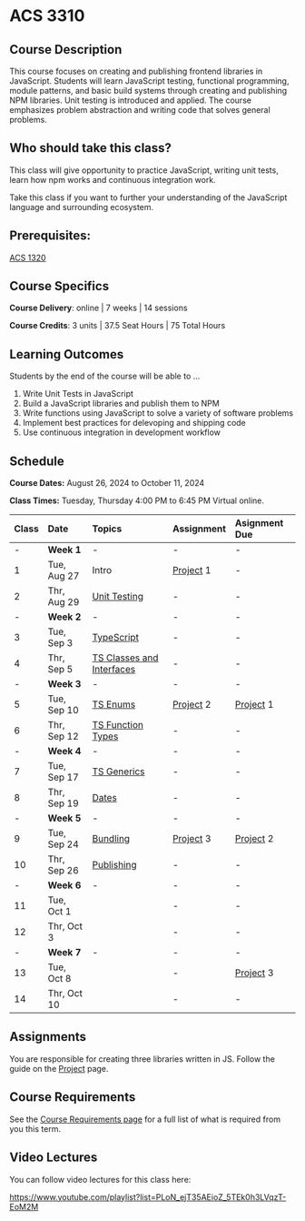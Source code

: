 # ACS 3310

<!-- | Course Section | Instructor | Slack Channel | Course Website | Instructor 1-on-1 |
| :---: | :---: | :---: | :---: | :---: |
| A | **@mitchell** | `#few-2-1-js-libs` | [make.sc/few2.1](https://make.sc/few2.1) | [Virtual Office](https://make.sc/mitchell-zoom) | -->
 
## Course Description

This course focuses on creating and publishing frontend libraries in JavaScript. Students will learn JavaScript testing, functional programming, module patterns, and basic build systems through creating and publishing NPM libraries. Unit testing is introduced and applied. The course emphasizes problem abstraction and writing code that solves general problems.

## Who should take this class?

This class will give opportunity to practice JavaScript, writing unit tests, learn how npm works and continuous integration work.

Take this class if you want to further your understanding of the JavaScript language and surrounding ecosystem.

## Prerequisites:  

[ACS 1320](https://github.com/Tech-at-DU/ACS-1320-JavaScript-Foundations)

## Course Specifics

**Course Delivery**: online | 7 weeks | 14 sessions

**Course Credits**: 3 units | 37.5 Seat Hours | 75 Total Hours

## Learning Outcomes

Students by the end of the course will be able to ...

1. Write Unit Tests in JavaScript
1. Build a JavaScript libraries and publish them to NPM
1. Write functions using JavaScript to solve a variety of software problems
1. Implement best practices for delevoping and shipping code
1. Use continuous integration in development workflow

## Schedule

**Course Dates:** August 26, 2024 to October 11, 2024

**Class Times:** Tuesday, Thursday 4:00 PM to 6:45 PM Virtual online.

| Class | Date | Topics | Assignment | Asignment Due |
|:------|:-----|:-------|:-----------|:--------------|
|  -    | **Week 1** | - | - | - |
|  1    | Tue, Aug 27 | Intro | [Project] 1 | - |
|  2    | Thr, Aug 29 | [Unit Testing] | - | - |
|  -    | **Week 2** | - | - | - |
|  3    | Tue, Sep  3 | [TypeScript] | - | - |
|  4    | Thr, Sep  5 | [TS Classes and Interfaces] | - | - |
|  -    | **Week 3** | - | - | - |
|  5    | Tue, Sep 10 | [TS Enums] | [Project] 2 | [Project] 1 |
|  6    | Thr, Sep 12 | [TS Function Types] | - | - |
|  -    | **Week 4** | - | - | - |
|  7    | Tue, Sep 17 | [TS Generics] | - | - |
|  8    | Thr, Sep 19 | [Dates] | - | - |
|  -    | **Week 5** | - | - | - |
|  9    | Tue, Sep 24 | [Bundling] | [Project] 3 | [Project] 2 |
| 10    | Thr, Sep 26 | [Publishing] | - | - |
|  -    | **Week 6** | - | - | - |
| 11    | Tue, Oct  1 |  | - | - |
| 12    | Thr, Oct  3 |  | - | - |
|  -    | **Week 7** | - | - | - |
| 13    | Tue, Oct  8 |  | - | [Project] 3 |
| 14    | Thr, Oct  10 |  | - | - |

<!-- |  -    | **Week 8** | Review work | - | - |
| 15    | Tue, Jul 9 | Final Assessment | - | [Final Project] | -->
<!-- | 16    | Mon, Oct 10 | Final Assesment | - | - | -->

## Assignments
You are responsible for creating three libraries written in JS. Follow the guide on the [Project] page. 

[Project]: ./projects/projects.md

[Unit Testing]: ./lectures/lecture-unit-testing.md
[TypeScript]: ./lectures/lecture-typescript.md
[TS Classes and Interfaces]: ./lectures/lecture-ts-class-and-interfaces.md
[TS Enums]: ./lectures/lecture-ts-enum.md
[TS Function Types]: ./lectures/lecture-ts-function-types.md
[TS Generics]: ./lectures/lecture-ts-generics.md
[Dates]: ./lectures/lecture-dates.md
[Bundling]: ./lectures/lecture-bundling.md
[Publishing]: ./lectures/lecture-publishing-to-npm.md

<!-- - [String Lib]
- [Fizz Buzz Unit Tests]
- [Date Lab Problems]
- [Date Lib]
- [API Lab]
- [Callback Promise Lab]
- [Final Project] -->

<!--  -->
[Lesson 1 - Solving string problems]: ./lessons/lesson-01.md
[Lesson 2 - Unit testing]: ./lessons/lesson-02-unit-testing.md
[Lesson 3 - Publishing to npm]: ./lessons/lesson-03-publishing.md
[Lesson 4 - Working with Dates]: ./lessons/lesson-04-dates.md
[Lesson 5 - Solving problems with Dates]: ./lessons/lesson-05.md
[Lesson 6 - Async JS]: ./lessons/lesson-06.md
[Lesson 7 - Lab]: ./lessons/lesson-07.md
[Lesson 8 - Continuous Integration]: ./lessons/lesson-08-continuous-integration.md
[Lesson 9 - Bundling Code]: ./lessons/lesson-09-bundling.md
[Lesson 10 - Typescript Intro]: ./lessons/lesson-10-typescript.md
[Lesson 11 - Typescript]: ./lessons/lesson-11.md
[Lesson 12]: ./lessons/lesson-12.md
[Lesson 13]: ./lessons/lesson-13.md

[GradeScope]: https://www.gradescope.com/courses/219049

[String Lib]: ./assignments/assignment-01-string-lib.md
[Publish to npm]: ./assignments/assignment-02.md
[Add Unit Tests]: ./assignments/assignment-03.md
[Date Lib]: assignments/assignment-07-date-lib.md
[Final Project]: ./assignments/assignment-09-api-lib.md
[Continuous Integration]: ./assignments/assignment-04.md
[Bundling code for distribution]: ./assignments/assignment-06.md
[Final Project]: assignments/assignment-09.md
[Fizz Buzz Unit Tests]: https://github.com/Tech-at-DU/fizz-buzz-test
[Date Lab Problems]: https://github.com/Tech-at-DU/JavaScript-Dates-lab
[API Lab]: https://github.com/Tech-at-DU/weather-api
[Typescript Lab]: https://github.com/Tech-at-DU/typescript-intro

[Callback Promise Lab]: https://github.com/Tech-at-DU/callbacks-and-promise

## Course Requirements 
See the [Course Requirements page](course-requirements.md) for a full list of what is required from you this term. 

## Video Lectures
You can follow video lectures for this class here: 

https://www.youtube.com/playlist?list=PLoN_ejT35AEioZ_5TEk0h3LVqzT-EoM2M

